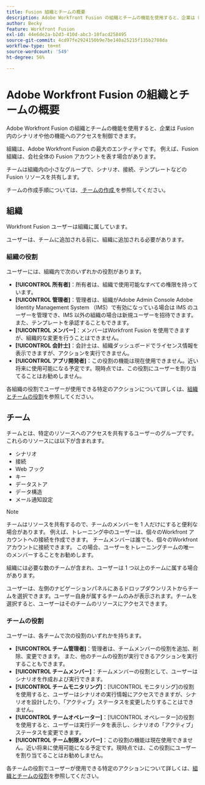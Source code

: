 ```yaml
---
title: Fusion 組織とチームの概要
description: Adobe Workfront Fusion の組織とチームの機能を使用すると、企業は Fusion 内のシナリオや他の機能へのアクセスを制御できます。
author: Becky
feature: Workfront Fusion
exl-id: 44e6de2a-b2d3-410d-abc3-10facd258495
source-git-commit: 4cd97fe2924150b9e7be140a25215f135b2788da
workflow-type: tm+mt
source-wordcount: '549'
ht-degree: 56%

---
```


# Adobe Workfront Fusion の組織とチームの概要

Adobe Workfront Fusion の組織とチームの機能を使用すると、企業は Fusion 内のシナリオや他の機能へのアクセスを制御できます。

組織は、Adobe Workfront Fusion の最大のエンティティです。 例えば、Fusion 組織は、会社全体の Fusion アカウントを表す場合があります。

チームは組織内の小さなグループで、シナリオ、接続、テンプレートなどの Fusion リソースを共有します。

チームの作成手順については、[ チームの作成 ](/help/workfront-fusion/set-up-and-manage-workfront-fusion/set-up-and-manage-orgs-and-teams/set-up-orgs-teams-and-users/create-a-team.md) を参照してください。

## 組織

Workfront Fusion ユーザーは組織に属しています。

ユーザーは、チームに追加される前に、組織に追加される必要があります。

### 組織の役割

ユーザーには、組織内で次のいずれかの役割があります。

* **[!UICONTROL 所有者]**：所有者は、組織で使用可能なすべての権限を持っています。
* **[!UICONTROL 管理者]**：管理者は、組織がAdobe Admin Console Adobe Identity Management System （IMS）で有効になっている場合は IMS のユーザーを管理でき、IMS 以外の組織の場合は新規ユーザーを招待できます。 また、テンプレートを承認することもできます。
* **[!UICONTROL メンバー]**：メンバーはWorkfront Fusion を使用できますが、組織的な変更を行うことはできません。
* **[!UICONTROL 会計士]**：会計士は、組織ダッシュボードでライセンス情報を表示できますが、アクションを実行できません。
* **[!UICONTROL アプリ開発者]**：この役割の機能は現在使用できません。近い将来に使用可能になる予定です。現時点では、この役割にユーザーを割り当てることはお勧めしません。

各組織の役割でユーザーが使用できる特定のアクションについて詳しくは、[組織とチームの役割](/help/workfront-fusion/references/licenses-and-roles/organization-roles.md)を参照してください。

## チーム

チームとは、特定のリソースへのアクセスを共有するユーザーのグループです。これらのリソースには以下が含まれます。

* シナリオ
* 接続
* Web フック
* キー
* データストア
* データ構造
* メール通知設定

>[!NOTE]
>
>チームはリソースを共有するので、チームのメンバーを 1 人だけにすると便利な場合があります。 例えば、トレーニング中のユーザーは、個々のWorkfront アカウントへの接続を作成できます。 チームメンバーは誰でも、個々のWorkfront アカウントに接続できます。 この場合、ユーザーをトレーニングチームの唯一のメンバーすることをお勧めします。

組織には必要な数のチームが含まれ、ユーザーは 1 つ以上のチームに属する場合があります。

ユーザーは、左側のナビゲーションパネルにあるドロップダウンリストからチームを選択できます。ユーザー自身が属するチームのみが表示されます。チームを選択すると、ユーザーはそのチームのリソースにアクセスできます。

### チームの役割

ユーザーは、各チームで次の役割のいずれかを持ちます。

* **[!UICONTROL チーム管理者]**：管理者は、チームメンバーの役割を追加、削除、変更できます。 また、他のチームの役割が実行できるアクションを実行することもできます。
* **[!UICONTROL チームメンバー]**：チームメンバーの役割として、ユーザーはシナリオを作成および実行できます。
* **[!UICONTROL チームモニタリング]**：[!UICONTROL モニタリング]の役割を使用すると、ユーザーはシナリオの実行情報にアクセスできますが、シナリオを設計したり、「アクティブ」ステータスを変更したりすることはできません。
* **[!UICONTROL チームオペレーター]**：[!UICONTROL オペレーター]の役割を使用すると、ユーザーは実行データを表示し、シナリオの「アクティブ」ステータスを変更できます。
* **[!UICONTROL チーム制限メンバー]**：この役割の機能は現在使用できません。近い将来に使用可能になる予定です。現時点では、この役割にユーザーを割り当てることはお勧めしません。

各チームの役割でユーザーが使用できる特定のアクションについて詳しくは、[組織とチームの役割](/help/workfront-fusion/references/licenses-and-roles/organization-roles.md)を参照してください。
